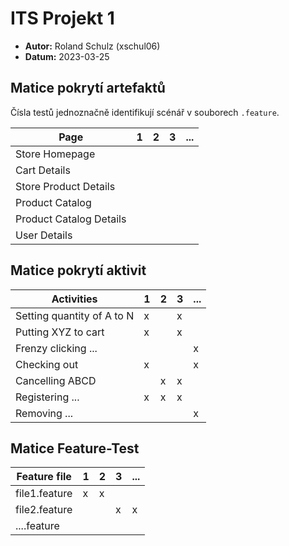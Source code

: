# ITS Projekt 1

- **Autor:** Roland Schulz (xschul06)
- **Datum:** 2023-03-25

## Matice pokrytí artefaktů

Čísla testů jednoznačně identifikují scénář v souborech `.feature`.

| Page | 1 | 2 | 3 | ... |
|----------|---|---|---|-----|
| Store Homepage  |  |  |  |  |
| Cart Details    |  |  |  |  |
| Store Product Details |  |  |  |  |
| Product Catalog |  |  |  |  |
| Product Catalog Details|  |  |  |  |
| User Details|  |  |  |  |



## Matice pokrytí aktivit

| Activities | 1 | 2 | 3 | ... |
|----------|---|---|---|-----|
| Setting quantity of A to N | x |  | x | |
| Putting XYZ to cart | x |  | x | |
| Frenzy clicking ... | | | | x |
| Checking out | x |  |  |  x  |
| Cancelling ABCD |   | x | x |    |
| Registering ... | x | x | x |    |
| Removing ... | | | | x |


## Matice Feature-Test

| Feature file | 1 | 2 | 3 | ... |
|----------|---|---|---|-----|
| file1.feature | x | x | | |
| file2.feature |   |   | x | x |
| ....feature |   |   |  |   |


